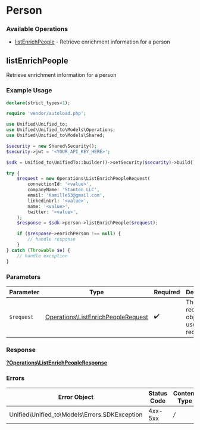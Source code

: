 # Person


### Available Operations

* [listEnrichPeople](#listenrichpeople) - Retrieve enrichment information for a person

## listEnrichPeople

Retrieve enrichment information for a person

### Example Usage

```php
declare(strict_types=1);

require 'vendor/autoload.php';

use Unified\Unified_to;
use Unified\Unified_to\Models\Operations;
use Unified\Unified_to\Models\Shared;

$security = new Shared\Security();
$security->jwt = '<YOUR_API_KEY_HERE>';

$sdk = Unified_to\UnifiedTo::builder()->setSecurity($security)->build();

try {
    $request = new Operations\ListEnrichPeopleRequest(
        connectionId: '<value>',
        companyName: 'Stanton LLC',
        email: 'Kamille53@gmail.com',
        linkedinUrl: '<value>',
        name: '<value>',
        twitter: '<value>',
    );
    $response = $sdk->person->listEnrichPeople($request);

    if ($response->enrichPerson !== null) {
        // handle response
    }
} catch (Throwable $e) {
    // handle exception
}
```

### Parameters

| Parameter                                                                                | Type                                                                                     | Required                                                                                 | Description                                                                              |
| ---------------------------------------------------------------------------------------- | ---------------------------------------------------------------------------------------- | ---------------------------------------------------------------------------------------- | ---------------------------------------------------------------------------------------- |
| `$request`                                                                               | [Operations\ListEnrichPeopleRequest](../../Models/Operations/ListEnrichPeopleRequest.md) | :heavy_check_mark:                                                                       | The request object to use for the request.                                               |


### Response

**[?Operations\ListEnrichPeopleResponse](../../Models/Operations/ListEnrichPeopleResponse.md)**
### Errors

| Error Object                                  | Status Code                                   | Content Type                                  |
| --------------------------------------------- | --------------------------------------------- | --------------------------------------------- |
| Unified\Unified_to\Models\Errors.SDKException | 4xx-5xx                                       | */*                                           |
